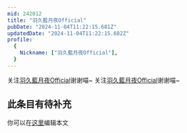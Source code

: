 ```yaml
---
mid: 242012
title: "羽久藍月夜Official"
pubDate: "2024-11-04T11:22:15.681Z"
updatedDate: "2024-11-04T11:22:15.682Z"
profile:
  {
    Nickname: ["羽久藍月夜Official"],
  }
---
```


关注[羽久藍月夜Official](https://space.bilibili.com/242012)谢谢喵~ 关注[羽久藍月夜Official](https://space.bilibili.com/242012)谢谢喵~

## 此条目有待补充
你可以在[这里](https://github.com/Yuhanawa/VTuber.ICU-Content/edit/master/v/羽久藍月夜Official/index.md)编辑本文
